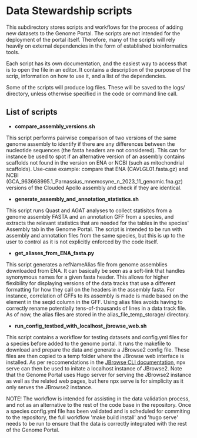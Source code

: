 # Data Stewardship scripts

This subdirectory stores scripts and workflows for the process of adding new datasets to the Genome Portal. The scripts are not intended for the deployment of the portal itself. Therefore, many of the scripts will rely heavily on external dependencies in the form of established bioinformatics tools.

Each script has its own documentation, and the easiest way to access that is to open the file in an editor. It contains a description of the purpose of the scrip, information on how to use it, and a list of the dependencies.

Some of the scripts will produce log files. These will be saved to the logs/ directory, unless otherwise specified in the code or command line call.

## List of scripts

- **compare_assembly_versions.sh**

This script performs pairwise comparison of two versions of the same genome assembly to identify if there are any differences between the nucleotide sequences (the fasta headers are not considered). This can for instance be used to spot if an alternative version of an assembly contains scaffolds not found in the version on ENA or NCBI (such as mitochondrial scaffolds). Use-case example: compare that ENA (CAVLGL01.fasta.gz) and NCBI (GCA_963668995.1_Parnassius_mnemosyne_n_2023_11_genomic.fna.gz) versions of the Clouded Apollo assembly and check if they are identical.

- **generate_assembly_and_annotation_statistics.sh**

This script runs Quast and AGAT analyses to collect statisitcs from a genome assembly FASTA and an annotation GFF from a species, and extracts the relevant statistics that are needed for the tables in the species' Assembly tab in the Genome Portal. The script is intended to be run with assembly and annotation files from the same species, but this is up to the user to control as it is not explicitly enforced by the code itself.

- **get_aliases_from_ENA_fasta.py**

This script generates a refNameAlias file from genome assemblies downloaded from ENA. It can basically be seen as a soft-link that handles synonymous names for a given fasta header. This allows for higher flexibility for displaying versions of the data tracks that use a different formatting for how they call on the headers in the assembly fasta. For instance, correlation of GFFs to its assembly is made is made based on the element in the seqid column in the GFF. Using alias files avoids having to correctly rename potentially tens-of-thousands of lines in a data track file. As of now, the alias files are stored in the alias_file_temp_storage/ directory.

- **run_config_testbed_with_localhost_jbrowse_web.sh**

This script contains a workflow for testing datasets and config.yml files for a species before added to the genome portal. It runs the makefile to download and prepare the data and generate a JBrowse2 config file. These files are then copied to a temp folder where the JBrowse web interface is installed. As per reccomendations in the [JBrowse CLI documentation](https://jbrowse.org/jb2/docs/quickstart_web/), npx serve can then be used to initate a localhost instance of JBrowse2. Note that the Genome Portal uses Hugo server for serving the JBrowse2 instance as well as the related web pages, but here npx serve is for simplicity as it only serves the JBrowse2 instance.

NOTE! The workflow is intended for assisting in the data validation process, and not as an alternative to the rest of the code base in the repository. Once a species config.yml file has been validated and is scheduled for commiting to the repository, the full workflow 'make build install' and 'hugo serve'
needs to be run to ensure that the data is correctly integrated with the rest of the Genome Portal.